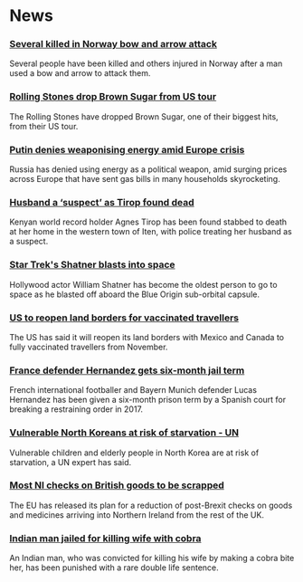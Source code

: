 # News
### [Several killed in Norway bow and arrow attack](https://www.bbc.com/news/world-europe-58906165)
Several people have been killed and others injured in Norway after a man used a bow and arrow to attack them.
### [Rolling Stones drop Brown Sugar from US tour](https://www.bbc.com/news/entertainment-arts-58896241)
The Rolling Stones have dropped Brown Sugar, one of their biggest hits, from their US tour. 
### [Putin denies weaponising energy amid Europe crisis](https://www.bbc.com/news/world-europe-58896847)
Russia has denied using energy as a political weapon, amid surging prices across Europe that have sent gas bills in many households skyrocketing.
### [Husband a ‘suspect’ as Tirop found dead](https://www.bbc.com/sport/africa/58896494)
Kenyan world record holder Agnes Tirop has been found stabbed to death at her home in the western town of Iten, with police treating her husband as a suspect.  
### [Star Trek's Shatner blasts into space](https://www.bbc.com/news/science-environment-58885555)
Hollywood actor William Shatner has become the oldest person to go to space as he blasted off aboard the Blue Origin sub-orbital capsule.
### [US to reopen land borders for vaccinated travellers](https://www.bbc.com/news/world-us-canada-58893052)
The US has said it will reopen its land borders with Mexico and Canada to fully vaccinated travellers from November. 
### [France defender Hernandez gets six-month jail term](https://www.bbc.com/news/world-europe-58897147)
French international footballer and Bayern Munich defender Lucas Hernandez has been given a six-month prison term by a Spanish court for breaking a restraining order in 2017.
### [Vulnerable North Koreans at risk of starvation - UN](https://www.bbc.com/news/world-asia-58901817)
Vulnerable children and elderly people in North Korea are at risk of starvation, a UN expert has said.
### [Most NI checks on British goods to be scrapped](https://www.bbc.com/news/uk-northern-ireland-58871221)
The EU has released its plan for a reduction of post-Brexit checks on goods and medicines arriving into Northern Ireland from the rest of the UK. 
### [Indian man jailed for killing wife with cobra](https://www.bbc.com/news/world-asia-india-58839298)
An Indian man, who was convicted for killing his wife by making a cobra bite her, has been punished with a rare double life sentence. 
